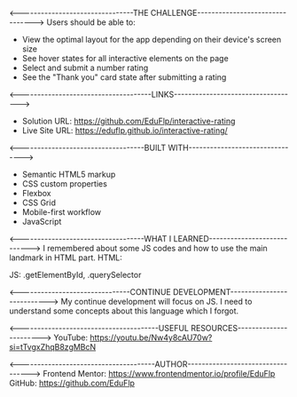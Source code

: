 <--------------------------------THE CHALLENGE-------------------------------->
Users should be able to:
- View the optimal layout for the app depending on their device's screen size
- See hover states for all interactive elements on the page
- Select and submit a number rating
- See the "Thank you" card state after submitting a rating

<-------------------------------------LINKS----------------------------------->
- Solution URL: https://github.com/EduFlp/interactive-rating
- Live Site URL: https://eduflp.github.io/interactive-rating/

<-----------------------------------BUILT WITH-------------------------------->
- Semantic HTML5 markup
- CSS custom properties
- Flexbox
- CSS Grid
- Mobile-first workflow
- JavaScript

<-----------------------------------WHAT I LEARNED---------------------------->
I remembered about some JS codes and how to use the main landmark in HTML part. 
HTML:
<main></main>
JS:
.getElementById, .querySelector

<-------------------------------CONTINUE DEVELOPMENT--------------------------->
My continue development will focus on JS. I need to understand some concepts about this language which I forgot.

<---------------------------------------USEFUL RESOURCES----------------------->
YouTube: https://youtu.be/Nw4y8cAU70w?si=tTvgxZhqB8zgMBcN

<--------------------------------------AUTHOR---------------------------------->
Frontend Mentor: https://www.frontendmentor.io/profile/EduFlp
GitHub: https://github.com/EduFlp

